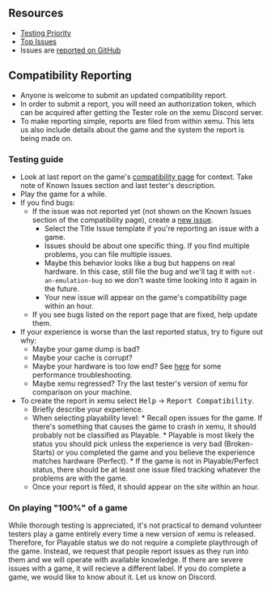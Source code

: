 ## Resources
* [Testing Priority](https://xemu.app/testing_priority)
* [Top Issues](https://xemu.app/top_issues)
* Issues are [reported on GitHub](https://github.com/xemu-project/xemu/issues)

## Compatibility Reporting
* Anyone is welcome to submit an updated compatibility report.
* In order to submit a report, you will need an authorization token, which can be acquired after getting the Tester role on the xemu Discord server.
* To make reporting simple, reports are filed from within xemu. This lets us also include details about the game and the system the report is being made on.

### Testing guide
* Look at last report on the game's [compatibility page](https://xemu.app/#compatibility) for context. Take note of Known Issues section and last tester's description.
* Play the game for a while.
* If you find bugs:
    * If the issue was not reported yet (not shown on the Known Issues section of the compatibility page), create a [new issue](https://github.com/xemu-project/xemu/issues/new/choose).
        * Select the Title Issue template if you're reporting an issue with a game.
        * Issues should be about one specific thing. If you find multiple problems, you can file multiple issues.
        * Maybe this behavior looks like a bug but happens on real hardware. In this case, still file the bug and we'll tag it with `not-an-emulation-bug` so we don't waste time looking into it again in the future.
        * Your new issue will appear on the game's compatibility page within an hour.
    * If you see bugs listed on the report page that are fixed, help update them.
* If your experience is worse than the last reported status, try to figure out why:
    * Maybe your game dump is bad?
    * Maybe your cache is corrupt?
    * Maybe your hardware is too low end? See [here](https://xemu.app/docs/troubleshooting/#windows-performance-considerations) for some performance troubleshooting.
    * Maybe xemu regressed? Try the last tester's version of xemu for comparison on your machine.
* To create the report in xemu select <kbd>Help</kbd> &rarr; <kbd>Report Compatibility</kbd>.
    * Briefly describe your experience.
    * When selecting playability level:
          * Recall open issues for the game. If there's something that causes the game to crash in xemu, it should probably not be classified as Playable.
          * Playable is most likely the status you should pick unless the experience is very bad (Broken-Starts) or you completed the game and you believe the experience matches hardware (Perfect).
          * If the game is not in Playable/Perfect status, there should be at least one issue filed tracking whatever the problems are with the game.
    * Once your report is filed, it should appear on the site within an hour.

### On playing "100%" of a game
While thorough testing is appreciated, it's not practical to demand volunteer testers play a game entirely every time a new version of xemu is released. Therefore, for Playable status we do not require a complete playthrough of the game. Instead, we request that people report issues as they run into them and we will operate with available knowledge. If there are severe issues with a game, it will recieve a different label. If you do complete a game, we would like to know about it. Let us know on Discord.
